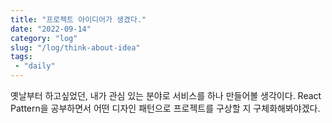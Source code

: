 ```yaml
---
title: "프로젝트 아이디어가 생겼다."
date: "2022-09-14"
category: "log"
slug: "/log/think-about-idea"
tags: 
 - "daily"
--- 
```

옛날부터 하고싶었던, 내가 관심 있는 분야로 서비스를 하나 만들어볼 생각이다.
React Pattern을 공부하면서 어떤 디자인 패턴으로 프로젝트를 구상할 지 구체화해봐야겠다.